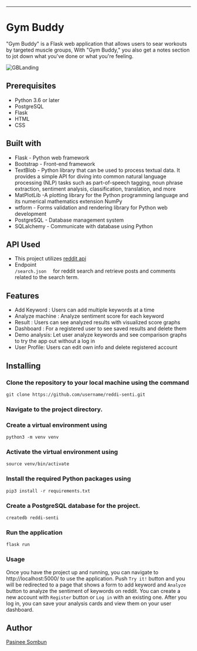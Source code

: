 

- - -

# Gym Buddy
"Gym Buddy" is a Flask web application that allows users to sear workouts by targeted muscle groups, With "Gym Buddy," you also get a notes section to jot down what you've done or what you're feeling.
    
![GBLanding](GBLanding.png)

## Prerequisites
- Python 3.6 or later
- PostgreSQL
- Flask
- HTML
- CSS


## Built with
- Flask - Python web framework
- Bootstrap - Front-end framework
- TextBlob - Python library that can be used to process textual data. 
  It provides a simple API for diving into common natural language processing (NLP) tasks such as part-of-speech tagging, noun phrase extraction, sentiment analysis, classification, translation, and more
- MatPlotLib -A plotting library for the Python programming language and its numerical mathematics extension NumPy
- wtform - Forms validation and rendering library for Python web development
- PostgreSQL - Database management system
- SQLalchemy - Communicate with database using Python

## API Used

- This project utilizes [reddit api](https://www.reddit.com/dev/api/)
- Endpoint  
    `/search.json  `
for reddit search and retrieve posts and comments related to the search term.
## Features
- Add Keyword : Users can add multiple keywords at a time
- Analyze machine : Analyze sentiment score for each keyword
- Result : Users can see analyzed results with visualized score graphs
- Dashboard : For a registered user to see saved results and delete them
- Demo analysis: Let user analyze keywords and see comparison graphs to try the app out without a log in
- User Profile: Users can edit own info and delete registered account



## Installing
### Clone the repository to your local machine using the command  
    git clone https://github.com/username/reddi-senti.git
### Navigate to the project directory.
### Create a virtual environment using   
    python3 -m venv venv
### Activate the virtual environment using  
    
    source venv/bin/activate
### Install the required Python packages using  
    
    pip3 install -r requirements.txt
### Create a PostgreSQL database for the project.
    createdb reddi-senti
### Run the application
    flask run

### Usage
Once you have the project up and running, you can navigate to http://localhost:5000/ to use the application. Push `Try it!` button and you will be redirected to a page that shows a form to add keyword and `Analyze` button to analyze the sentiment of keywords on reddit. You can create a new account with `Register` button or `Log in` with an existing one. After you log in, you can save your analysis cards and view them on your user dashboard.




## Author
[Pasinee Sombun](https://www.linkedin.com/in/pasinee-sb/)